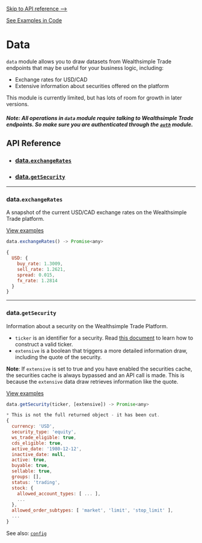 

[Skip to API reference -->](#api-reference)

[See Examples in Code](/docs/data/examples.js)

Data
===
`data` module allows you to draw datasets from Wealthsimple Trade endpoints that may be useful for your business logic, including:
* Exchange rates for USD/CAD
* Extensive information about securities offered on the platform

This module is currently limited, but has lots of room for growth in later versions.

##### Note: All operations in `data` module require talking to Wealthsimple Trade endpoints. So make sure you are authenticated through the [`auth`](/docs/auth/) module.

<a id="#api-reference"></a>

API Reference
---
* ### [data.`exchangeRates`](#data-exchangeRates)
* ### [data.`getSecurity`](#data-getSecurity)
---

<a id="data-exchangeRates"></a>
### data.`exchangeRates`

A snapshot of the current USD/CAD exchange rates on the Wealthsimple Trade
platform.

[View examples](/docs/data/examples.js)

```javascript
data.exchangeRates() -> Promise<any>
```
```javascript
{
  USD: {
    buy_rate: 1.3009,
    sell_rate: 1.2621,
    spread: 0.015,
    fx_rate: 1.2814
  }
}
```

---

<a id="data-getSecurity"></a>
### data.`getSecurity`

Information about a security on the Wealthsimple Trade Platform.
* `ticker` is an identifier for a security. Read [this document](/docs/ticker.md) to learn how to construct a valid ticker.
* `extensive` is a boolean that triggers a more detailed information draw, including the quote of the security.

**Note**: If `extensive` is set to true and you have enabled the securities cache, the securities cache is always bypassed and an API call is made.  This is because the `extensive` data draw retrieves information like the quote.

[View examples](/docs/data/examples.js)

```javascript
data.getSecurity(ticker, [extensive]) -> Promise<any>
```
```javascript
* This is not the full returned object - it has been cut.
{
  currency: 'USD',
  security_type: 'equity',
  ws_trade_eligible: true,
  cds_eligible: true,
  active_date: '1980-12-12',
  inactive_date: null,
  active: true,
  buyable: true,
  sellable: true,
  groups: [],
  status: 'trading',
  stock: {
    allowed_account_types: [ ... ],
    ...
  },
  allowed_order_subtypes: [ 'market', 'limit', 'stop_limit' ],
  ...
}
```

See also: [`config`](/docs/config/README.md)
